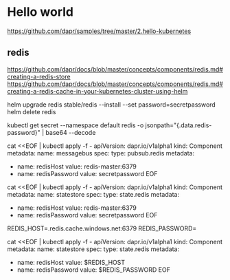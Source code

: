 # Hello world
https://github.com/dapr/samples/tree/master/2.hello-kubernetes

## redis
https://github.com/dapr/docs/blob/master/concepts/components/redis.md#creating-a-redis-store
https://github.com/dapr/docs/blob/master/concepts/components/redis.md#creating-a-redis-cache-in-your-kubernetes-cluster-using-helm

helm upgrade redis stable/redis --install --set password=secretpassword 
helm delete redis

kubectl get secret --namespace default redis -o jsonpath="{.data.redis-password}" | base64 --decode 

cat <<EOF | kubectl apply -f -
apiVersion: dapr.io/v1alpha1
kind: Component
metadata:
  name: messagebus
spec:
  type: pubsub.redis
  metadata:
  - name: redisHost
    value: redis-master:6379
  - name: redisPassword
    value: secretpassword
EOF

cat <<EOF | kubectl apply -f -
apiVersion: dapr.io/v1alpha1
kind: Component
metadata:
  name: statestore
spec:
  type: state.redis
  metadata:
  - name: redisHost
    value: redis-master:6379
  - name: redisPassword
    value: secretpassword
EOF

REDIS_HOST=.redis.cache.windows.net:6379
REDIS_PASSWORD=

cat <<EOF | kubectl apply -f -
apiVersion: dapr.io/v1alpha1
kind: Component
metadata:
  name: statestore
spec:
  type: state.redis
  metadata:
  - name: redisHost
    value: $REDIS_HOST
  - name: redisPassword
    value: $REDIS_PASSWORD
EOF



